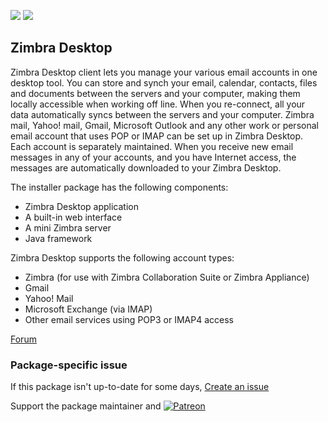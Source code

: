 [![](https://img.shields.io/chocolatey/v/zimbradesktop?color=green&label=zimbradesktop)](https://chocolatey.org/packages/zimbradesktop) [![](https://img.shields.io/chocolatey/dt/zimbradesktop)](https://chocolatey.org/packages/zimbradesktop)

## Zimbra Desktop
Zimbra Desktop client lets you manage your various email accounts in one desktop tool. You can store and synch your email, calendar, contacts, files and documents between the servers and your computer, making them locally accessible when working off line. When you re-connect, all your data automatically syncs between the servers and your computer. Zimbra mail, Yahoo! mail, Gmail, Microsoft Outlook and any other work or personal email account that uses POP or IMAP can be set up in Zimbra Desktop. Each account is separately maintained. When you receive new email messages in any of your accounts, and you have Internet access, the messages are automatically downloaded to your Zimbra Desktop.

The installer package has the following components:

* Zimbra Desktop application
* A built-in web interface
* A mini Zimbra server
* Java framework

Zimbra Desktop supports the following account types:

* Zimbra (for use with Zimbra Collaboration Suite or Zimbra Appliance)
* Gmail
* Yahoo! Mail
* Microsoft Exchange (via IMAP)
* Other email services using POP3 or IMAP4 access

[Forum](https://forums.zimbra.org/)

### Package-specific issue
If this package isn't up-to-date for some days, [Create an issue](https://github.com/tunisiano187/Chocolatey-packages/issues/new/choose)

Support the package maintainer and [![Patreon](https://cdn.jsdelivr.net/gh/tunisiano187/Chocolatey-packages@d15c4e19c709e7148588d4523ffc6dd3cd3c7e5e/icons/patreon.png)](https://www.patreon.com/bePatron?u=39585820)
